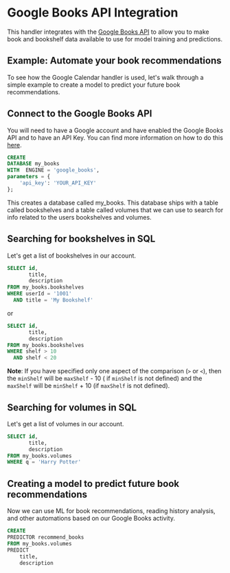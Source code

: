 # Google Books API Integration

This handler integrates with the [Google Books API](https://developers.google.com/books/docs/overview) to allow you to
make book and bookshelf data available to use for model training and predictions.

## Example: Automate your book recommendations

To see how the Google Calendar handler is used, let's walk through a simple example to create a model to predict
your future book recommendations.

## Connect to the Google Books API

You will need to have a Google account and have enabled the Google Books API and to have an API Key.
You can find more information on how to do
this [here](https://developers.google.com/books/docs/v1/getting_started).

~~~~sql
CREATE
DATABASE my_books
WITH  ENGINE = 'google_books',
parameters = {
    'api_key': 'YOUR_API_KEY'
};    
~~~~

This creates a database called my_books. This database ships with a table called bookshelves and a table called volumes
that we can use to search for
info related to the users bookshelves and volumes.

## Searching for bookshelves in SQL

Let's get a list of bookshelves in our account.

~~~~sql
SELECT id,
       title,
       description
FROM my_books.bookshelves
WHERE userId = '1001'
  AND title = 'My Bookshelf'
~~~~

or

~~~~sql
SELECT id,
       title,
       description
FROM my_books.bookshelves
WHERE shelf > 10
  AND shelf < 20
~~~~

**Note**: If you have specified only one aspect of the comparison (`>` or `<`), then the `minShelf` will be `maxShelf` -
10 (
if `minShelf` is
not defined) and the `maxShelf` will be `minShelf` + 10 (if `maxShelf` is not defined).

## Searching for volumes in SQL

Let's get a list of volumes in our account.

~~~~sql
SELECT id,
       title,
       description
FROM my_books.volumes
WHERE q = 'Harry Potter'
~~~~

## Creating a model to predict future book recommendations

Now we can use ML for book recommendations,
reading history analysis, and other automations based on our Google Books activity.

~~~~sql
CREATE
PREDICTOR recommend_books
FROM my_books.volumes
PREDICT 
    title,
    description
~~~~